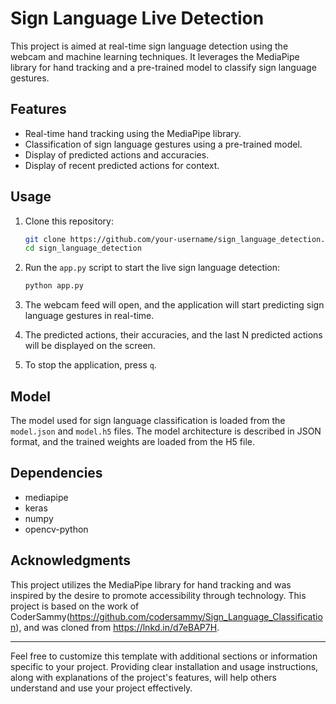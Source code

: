 
# Sign Language Live Detection

This project is aimed at real-time sign language detection using the webcam and machine learning techniques. It leverages the MediaPipe library for hand tracking and a pre-trained model to classify sign language gestures.

## Features

- Real-time hand tracking using the MediaPipe library.
- Classification of sign language gestures using a pre-trained model.
- Display of predicted actions and accuracies.
- Display of recent predicted actions for context.

## Usage

1. Clone this repository:

    ```sh
    git clone https://github.com/your-username/sign_language_detection.git
    cd sign_language_detection
    ```

2. Run the `app.py` script to start the live sign language detection:

    ```sh
    python app.py
    ```

3. The webcam feed will open, and the application will start predicting sign language gestures in real-time.

4. The predicted actions, their accuracies, and the last N predicted actions will be displayed on the screen.

5. To stop the application, press `q`.

## Model

The model used for sign language classification is loaded from the `model.json` and `model.h5` files. The model architecture is described in JSON format, and the trained weights are loaded from the H5 file.

## Dependencies

- mediapipe
- keras
- numpy
- opencv-python

## Acknowledgments

This project utilizes the MediaPipe library for hand tracking and was inspired by the desire to promote accessibility through technology.
This project is based on the work of CoderSammy(https://github.com/codersammy/Sign_Language_Classification), and was cloned from  https://lnkd.in/d7eBAP7H.



---

Feel free to customize this template with additional sections or information specific to your project. Providing clear installation and usage instructions, along with explanations of the project's features, will help others understand and use your project effectively.
